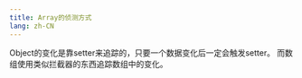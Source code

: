 ```yaml
---
title: Array的侦测方式
lang: zh-CN
---
```


Object的变化是靠setter来追踪的，只要一个数据变化后一定会触发setter。
而数组使用类似拦截器的东西追踪数组中的变化。